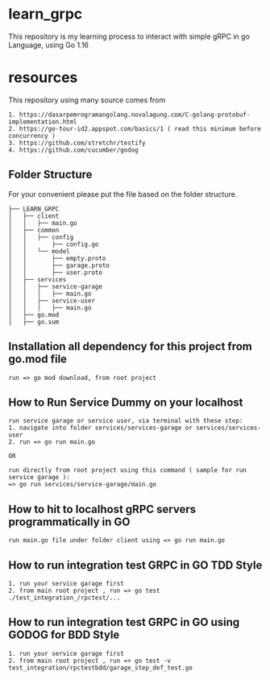 # learn_grpc
This repository is my learning process to interact with simple gRPC in go Language, using Go 1.16

# resources
This repository using many source comes from 
```
1. https://dasarpemrogramangolang.novalagung.com/C-golang-protobuf-implementation.html
2. https://go-tour-id2.appspot.com/basics/1 ( read this minimum before concurrency )
3. https://github.com/stretchr/testify
4. https://github.com/cucumber/godog

```

## Folder Structure
For your convenient please put the file based on the folder structure.

```
├── LEARN_GRPC
│   ├── client
│   │   ├── main.go
│   ├── common
│   │   ├── config
│   │       ├── config.go
│   │   └── model
│   │       ├── empty.proto
│   │       ├── garage.proto
│   │       ├── user.proto
│   ├── services
│   │   ├── service-garage
│   │   │   ├── main.go
│   │   ├── service-user
│   │   │   ├── main.go
│   ├── go.mod
│   ├── go.sum
```

## Installation all dependency for this project from go.mod file
```
run => go mod download, from root project
```

## How to Run Service Dummy on your localhost
```
run service garage or service user, via terminal with these step:
1. navigate into folder services/services-garage or services/services-user
2. run => go run main.go

OR

run directly from root project using this command ( sample for run service garage ):
=> go run services/service-garage/main.go
```

## How to hit to localhost gRPC servers programmatically in GO
```
run main.go file under folder client using => go run main.go
```

## How to run integration test GRPC in GO TDD Style
```
1. run your service garage first
2. from main root project , run => go test ./test_integration_/rpctest/... 
```

## How to run integration test GRPC in GO using GODOG for BDD Style
```
1. run your service garage first
2. from main root project , run => go test -v test_integration/rpctestbdd/garage_step_def_test.go
```

